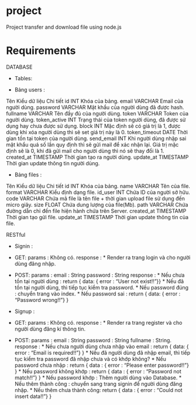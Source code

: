 # project
Project transfer and download file using node.js

# Requirements
DATABASE
* Tables:
- Bảng users :

Tên		Kiểu dữ liệu		Chi tiết
id		INT			Khóa của bảng.
email		VARCHAR			Email của người dùng.
password	VARCHAR			Mật khẩu của người dùng đã được hash.
fullname	VARCHAR			Tên đầy đủ của người dùng.
token		VARCHAR			Token của người dùng.
token_active	INT			Trạng thái của token người dùng,
					đã được sử dụng hay chưa được sử dụng.
block		INT			Mặc định sẽ có giá trị là 1,
					được dùng khi xóa người dùng thì sẽ set giá trị này là 0.
token_timeout	DATE			Thời gian tồn tại token của người dùng.
send_email	INT			Khi người dùng nhập sai mật khẩu quá số lần quy định
					thì sẽ gửi mail để xác nhận lại. Giá trị mặc định sẽ là 0,
					khi đã gửi mail cho người dùng thì nó sẽ thay đổi là 1.
created_at	TIMESTAMP		Thời gian tạo ra người dùng.
update_at	TIMESTAMP		Thời gian update thông tin người dùng.

- Bảng files :

Tên		Kiểu dữ liệu		Chi tiết
id		INT			Khóa của bảng.
name		VARCHAR			Tên của file.
format		VARCHAR			Kiểu định dạng file.
id_user		INT			Chứa ID của người sở hữu.
code		VARCHAR			Chứa mã file là tên file + thời gian upload file
					sử dụng đến micro giây.
size		FLOAT			Chứa dung lượng của file(Mb).
path		VARCHAR			Chứa đường dẫn chỉ đến file hiện hành chứa trên Server.
created_at	TIMESTAMP		Thời gian tạo gửi file.
update_at	TIMESTAMP		Thời gian update thông tin của file.


RESTful
- Signin :

+ GET:
	params :
		Không có.
	response :
		* Render ra trang login và cho người dùng đăng nhập.

+ POST:
	params :
		email : String
		password : String
	response :
		* Nếu chưa tồn tại người dùng :
			return { data: { error : “User not exist!!”}}
		* Nếu đã tồn tại người dùng, thì tiếp tục kiểm tra password.
			* Nếu password đúng : chuyển trang vào index.
			* Nếu password sai :
				return { data: { error : “Password wrong!!”} }

- Signup :

+ GET:
	params :
		Không có.
	response :
		* Render ra trang register và cho người dùng đăng kí thông tin.

+ POST:
	params :
		email : String
		password : String
		fullname : String.
	response :
		* Nếu chưa người dùng chưa nhập vào email :
			return { data: { error : “Email is required!!”} }
		* Nếu đã người dùng đã nhập email, thì tiếp tục kiểm tra password đã 		nhập chưa và có khớp không?
			* Nếu password chưa nhập :
				return { data : { error : “Please enter password!!”} }
			* Nếu password không khớp :
				return { data : { error : “Password not match!!”} }
			* Nếu password khớp : Thêm người dùng vào Database.
				* Nếu thêm thành công : chuyển sang trang signin để người 				dùng đăng nhập.
				* Nếu thêm chưa thành công:
					return { data : { error : “Could not insert data!!”} }

